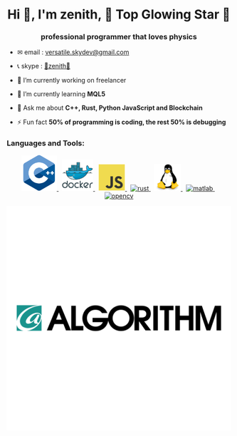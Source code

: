 <h1 align="center">Hi 👋, I'm zenith, 🌟 Top Glowing Star 🔭</h1>
<h3 align="center">professional programmer that loves physics</h3>

* ✉ email :  <a href="versatile.skydev@gmail.com">versatile.skydev@gmail.com</a>

* 📞 skype :  <a href="https://join.skype.com/invite/sTcIbKLV2x6u">🌟zenith🌟</a>

- 🔭 I’m currently working on freelancer

- 🌱 I’m currently learning **MQL5**

- 💬 Ask me about **C++, Rust, Python JavaScript and Blockchain**

- ⚡ Fun fact **50% of programming is coding, the rest 50% is debugging**

<h3 align="left">Languages and Tools:</h3>
<p align="center"> <a href="https://www.w3schools.com/cpp/" target="_blank" rel="noreferrer"> <img src="https://raw.githubusercontent.com/devicons/devicon/master/icons/cplusplus/cplusplus-original.svg" alt="cplusplus" width="80" height="80"/> </a> &nbsp;  <a href="https://www.docker.com/" target="_blank" rel="noreferrer"> <img src="https://raw.githubusercontent.com/devicons/devicon/master/icons/docker/docker-original-wordmark.svg" alt="docker" width="70" height="70"/> </a> &nbsp;  <a href="https://developer.mozilla.org/en-US/docs/Web/JavaScript" target="_blank" rel="noreferrer"> <img src="https://raw.githubusercontent.com/devicons/devicon/master/icons/javascript/javascript-original.svg" alt="javascript" width="60" height="60"/> </a> &nbsp;  <a href="https://www.rust-lang.org/" target="_blank" rel="noreferrer"> <img src="http://www.rust-lang.org/logos/rust-logo-blk.svg" alt="rust" width="60" height="60"/> </a>  &nbsp;  <a href="https://www.linux.org/" target="_blank" rel="noreferrer"> <img src="https://raw.githubusercontent.com/devicons/devicon/master/icons/linux/linux-original.svg" alt="linux" width="60" height="60"/> </a> &nbsp; <a href="https://www.mathworks.com/" target="_blank" rel="noreferrer"> <img src="https://upload.wikimedia.org/wikipedia/commons/2/21/Matlab_Logo.png" alt="matlab" width="70" height="70"/> </a> &nbsp;  <a href="https://opencv.org/" target="_blank" rel="noreferrer"> <img src="https://www.vectorlogo.zone/logos/opencv/opencv-icon.svg" alt="opencv" width="80" height="80"/> </a</p>
<p><a href="https://www.codeproject.com/Forums/326859/Algorithms" target="_blank" rel="noreferrer"> <img src="algorithm-group.svg" alt="algorithm"/> </a</p>
